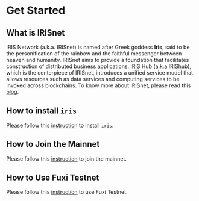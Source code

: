 # Get Started

## What is IRISnet

IRIS Network (a.k.a. IRISnet) is named after Greek goddess **Iris**, said to be the personification of the rainbow and the faithful messenger between heaven and humanity. IRISnet aims to provide a foundation that facilitates construction of distributed business applications. IRIS Hub (a.k.a IRIShub), which is the centerpiece of IRISnet, introduces a unified service model that allows resources such as data services and computing services to be invoked across blockchains. To know more about IRISnet, please read this [blog](https://medium.com/irisnet-blog).

## How to install `iris`  


Please follow this [instruction](../software/How-to-install-irishub.md) to install `iris`.


## How to Join the Mainnet


Please follow this [instruction](Join-the-Mainnet.md) to join the mainnet.


## How to Use Fuxi Testnet


Please follow this [instruction](Join-the-Testnet.md) to use Fuxi Testnet.
